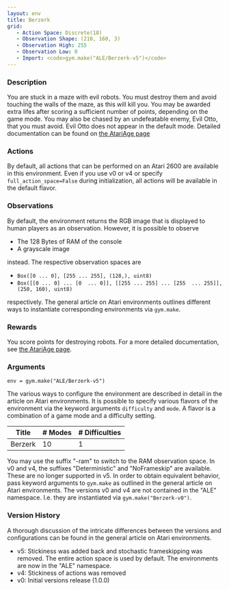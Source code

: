 ```yaml
---
layout: env
title: Berzerk
grid:
   - Action Space: Discrete(18)
   - Observation Shape: (210, 160, 3)
   - Observation High: 255
   - Observation Low: 0
   - Import: <code>gym.make("ALE/Berzerk-v5")</code>
---
```


### Description
You are stuck in a maze with evil robots. You must destroy them and avoid touching the walls of the maze, as this will
kill you. You may be awarded extra lifes after scoring a sufficient number of points, depending on the game mode.
You may also be chased by an undefeatable enemy, Evil Otto, that you must avoid. Evil Otto does not appear in the default mode.
Detailed documentation can be found on [the AtariAge page](https://atariage.com/manual_html_page.php?SystemID=2600&SoftwareID=866&itemTypeID=HTMLMANUAL)

### Actions
By default, all actions that can be performed on an Atari 2600 are available in this environment.
Even if you use v0 or v4 or specify `full_action_space=False` during initialization, all actions 
will be available in the default flavor.



### Observations
By default, the environment returns the RGB image that is displayed to human players as an observation. However, it is
possible to observe
- The 128 Bytes of RAM of the console
- A grayscale image

instead. The respective observation spaces are
- `Box([0 ... 0], [255 ... 255], (128,), uint8)`
- `Box([[0 ... 0]
 ...
 [0  ... 0]], [[255 ... 255]
 ...
 [255  ... 255]], (250, 160), uint8)
`

respectively. The general article on Atari environments outlines different ways to instantiate corresponding environments
via `gym.make`.

### Rewards
You score points for destroying robots.
For a more detailed documentation, see [the AtariAge page](https://atariage.com/manual_html_page.php?SystemID=2600&SoftwareID=866&itemTypeID=HTMLMANUAL).

### Arguments

```
env = gym.make("ALE/Berzerk-v5")
```

The various ways to configure the environment are described in detail in the article on Atari environments.
It is possible to specify various flavors of the environment via the keyword arguments `difficulty` and `mode`. 
A flavor is a combination of a game mode and a difficulty setting.

| Title   | # Modes |# Difficulties|
|---------|---------| -----------|
| Berzerk | 10      |1|

You may use the suffix "-ram" to switch to the RAM observation space. In v0 and v4, the suffixes "Deterministic" and "NoFrameskip" 
are available. These are no longer supported in v5. In order to obtain equivalent behavior, pass keyword arguments to `gym.make` as outlined in 
the general article on Atari environments.
The versions v0 and v4 are not contained in the "ALE" namespace. I.e. they are instantiated via `gym.make("Berzerk-v0")`.

### Version History
A thorough discussion of the intricate differences between the versions and configurations can be found in the
general article on Atari environments. 

* v5: Stickiness was added back and stochastic frameskipping was removed. The entire action space is used by default. The environments are now in the "ALE" namespace.
* v4: Stickiness of actions was removed
* v0: Initial versions release (1.0.0)
